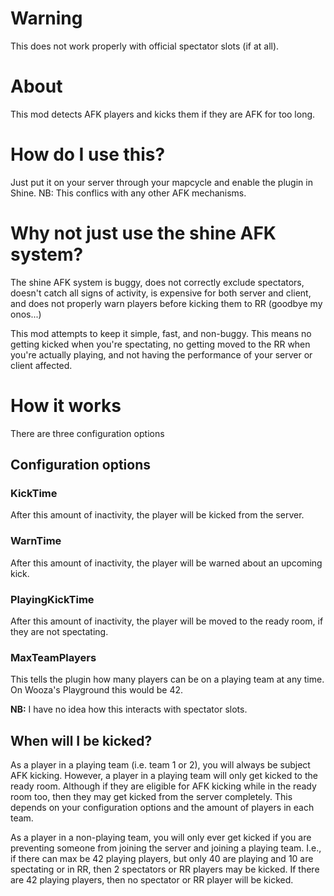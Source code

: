 # Warning

This does not work properly with official spectator slots (if at all).

# About

This mod detects AFK players and kicks them if they are AFK for too long.

# How do I use this?

Just put it on your server through your mapcycle and enable the plugin in Shine.
NB: This conflics with any other AFK mechanisms.

# Why not just use the shine AFK system?

The shine AFK system is buggy, does not correctly exclude spectators,
doesn't catch all signs of activity, is expensive for both server and client,
and does not properly warn players before kicking them to RR (goodbye my onos...)

This mod attempts to keep it simple, fast, and non-buggy.
This means no getting kicked when you're spectating, no getting moved to the RR when you're
actually playing, and not having the performance of your server or client affected.

# How it works

There are three configuration options

## Configuration options

### KickTime
After this amount of inactivity, the player will be kicked from the server.

### WarnTime
After this amount of inactivity, the player will be warned about an upcoming kick.

### PlayingKickTime
After this amount of inactivity, the player will be moved to the ready room, if they
are not spectating.

### MaxTeamPlayers
This tells the plugin how many players can be on a playing team at any time. On Wooza's
Playground this would be 42.

**NB:** I have no idea how this interacts with spectator slots.

## When will I be kicked?

As a player in a playing team (i.e. team 1 or 2), you will always be subject AFK kicking.
However, a player in a playing team will only get kicked to the ready room.
Although if they are eligible for AFK kicking while in the ready room too, then they may
get kicked from the server completely.
This depends on your configuration options and the amount of players in each team.


As a player in a non-playing team, you will only ever get kicked if you are preventing someone
from joining the server and joining a playing team.
I.e., if there can max be 42 playing players, but only 40 are playing and 10 are spectating or in RR, then
2 spectators or RR players may be kicked. If there are 42 playing players, then no spectator or RR player will be kicked.
